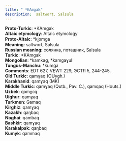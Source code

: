 ```yaml
---
title: " *KAmgak"
description:  saltwort, Salsula
---
```


<strong>Proto-Turkic</strong>:  *KAmgak<br>
<strong>Altaic etymology</strong>:  Altaic etymology<br>
<strong> Proto-Altaic</strong>:  *ki̯omga<br>
<strong>Meaning</strong>:  saltwort, Salsula<br>
<strong>Russian meaning</strong>:  солянка, поташник, Salsula<br>
<strong>Turkic</strong>:  *KAmgak<br>
<strong>Mongolian</strong>:  *kamkag, *kamgaɣul<br>
<strong>Tungus-Manchu</strong>:  *kumga<br>
<strong>Comments</strong>:  EDT 627, VEWT 229, ЭСТЯ 5, 244-245.<br>
<strong>Old Turkic</strong>:  qamɣaq (OUygh.)<br>
<strong>Karakhanid</strong>:  qamɣaq (MK)<br>
<strong>Middle Turkic</strong>:  qamɣaq (Qutb., Pav. C.), qamqaq (Houts.)<br>
<strong>Uzbek</strong>:  qɔmɣɔq<br>
<strong>Uighur</strong>:  qamɣaq<br>
<strong>Turkmen</strong>:  Gamaq<br>
<strong>Kirghiz</strong>:  qamɣaq<br>
<strong>Kazakh</strong>:  qaŋbaq<br>
<strong>Noghai</strong>:  qambaq<br>
<strong>Bashkir</strong>:  qamɣaq<br>
<strong>Karakalpak</strong>:  qaŋbaq<br>
<strong>Kumyk</strong>:  qammaq<br>


